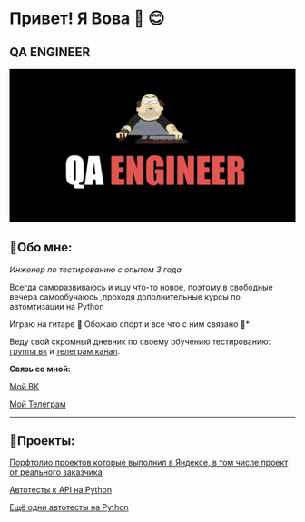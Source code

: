 # Привет! Я Вова 👋 :blush:

## QA ENGINEER

![Картинка](https://github.com/kuznetsovqa/kuznetsovqa/blob/main/QA%20ENGINEER.png)


## :boy:Обо мне:
*Инженер по тестированию с опытом 3 года*

Всегда саморазвиваюсь и ищу что-то новое, поэтому в свободные вечера самообучаюсь ,проходя дополнительные курсы по автомтизации на Python

Играю на гитаре :guitar:
Обожаю спорт и все что с ним связано :runner:* 

Веду свой скромный дневник по своему обучению тестированию:
[группа вк](https://vk.com/dnevnikqa) и [телеграм канал](https://t.me/dnevnikqa).

**Связь со мной:**

[Мой ВК](https://vk.com/kuznetsov.vladimir)

[Мой Телеграм](@vladimvladimych)


________________
## :page_with_curl:Проекты:

[Порфтолио проектов которые выполнил в Яндексе, в том числе проект от реального заказчика](https://github.com/kuznetsovqa/myportfolio/blob/main/README.md)

[Автотесты к API на Python](https://github.com/kuznetsovqa/yandex_api_stands_test/blob/master/README%20.md)

[Ещё одни автотесты на Python](https://github.com/kuznetsovqa/autotestAPI)

